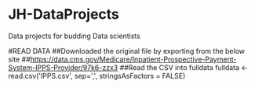 # JH-DataProjects
Data projects for budding Data scientists

#READ DATA
##Downloaded the original file by exporting from the below site
    ##https://data.cms.gov/Medicare/Inpatient-Prospective-Payment-System-IPPS-Provider/97k6-zzx3
##Read the CSV into fulldata
    fulldata <- read.csv('IPPS.csv', sep=',', stringsAsFactors = FALSE)
